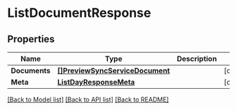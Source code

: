 # ListDocumentResponse

## Properties

Name | Type | Description | Notes
------------ | ------------- | ------------- | -------------
**Documents** | [**[]PreviewSyncServiceDocument**](preview.sync.service.document.md) |  | [optional] 
**Meta** | [**ListDayResponseMeta**](ListDayResponse_meta.md) |  | [optional] 

[[Back to Model list]](../README.md#documentation-for-models) [[Back to API list]](../README.md#documentation-for-api-endpoints) [[Back to README]](../README.md)


